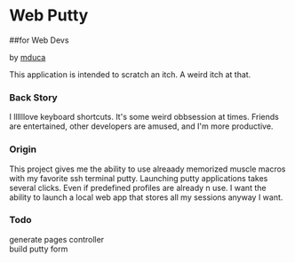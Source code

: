 # Web Putty 
##for Web Devs

by [mduca](http://michael.mandu.ca)

This application is intended to scratch an itch. A weird itch at that.


### Back Story

I llllllove keyboard shortcuts. It's some weird obbsession at times. Friends are entertained, other developers are amused, and I'm more productive. 

### Origin

This project gives me the ability to use alreaady memorized muscle macros with my favorite ssh terminal putty. Launching putty applications takes several clicks. Even if predefined profiles are already n use. I want the ability to launch a local web app that stores all my sessions anyway I want.


### Todo

generate pages controller  
build putty form

